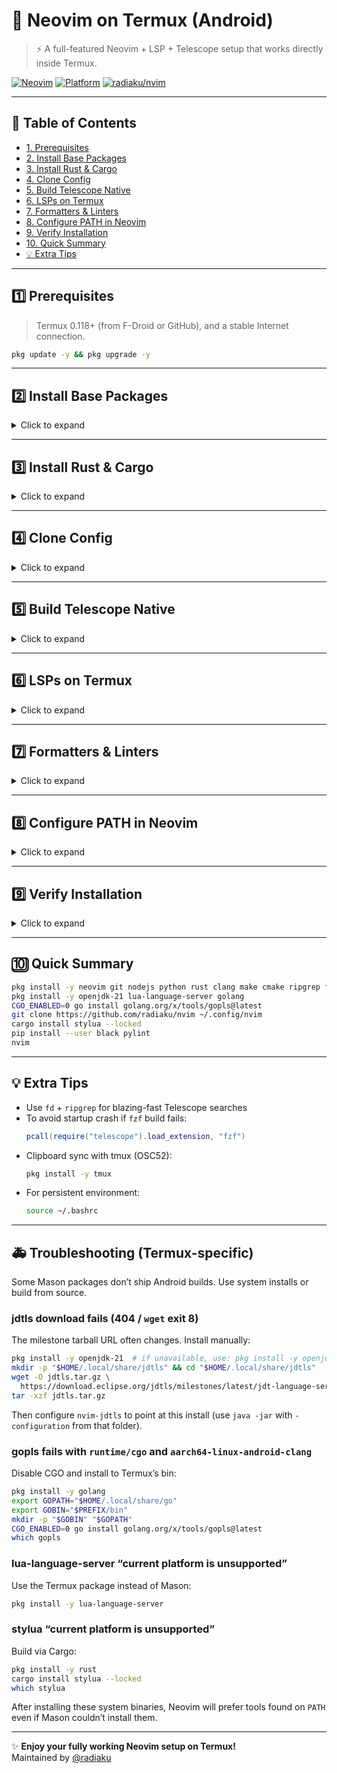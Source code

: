 # 📱 Neovim on Termux (Android)
> ⚡ A full-featured Neovim + LSP + Telescope setup that works directly inside Termux.

[![Neovim](https://img.shields.io/badge/Neovim-0.9+-green?logo=neovim)](https://neovim.io)
[![Platform](https://img.shields.io/badge/Platform-Android%20%7C%20Termux-blue?logo=android)](https://termux.dev)
[![radiaku/nvim](https://img.shields.io/badge/GitHub-radiaku%2Fnvim-lightgrey?logo=github)](https://github.com/radiaku/nvim)

---

## 🧩 Table of Contents
- [1. Prerequisites](#1-prerequisites)
- [2. Install Base Packages](#2-install-base-packages)
- [3. Install Rust & Cargo](#3-install-rust--cargo)
- [4. Clone Config](#4-clone-config)
- [5. Build Telescope Native](#5-build-telescope-native)
- [6. LSPs on Termux](#6-lsps-on-termux)
- [7. Formatters & Linters](#7-formatters--linters)
- [8. Configure PATH in Neovim](#8-configure-path-in-neovim)
- [9. Verify Installation](#9-verify-installation)
- [10. Quick Summary](#10-quick-summary)
- [💡 Extra Tips](#-extra-tips)

---

## 1️⃣ Prerequisites
> Termux 0.118+ (from F-Droid or GitHub), and a stable Internet connection.

```bash
pkg update -y && pkg upgrade -y
```

---

## 2️⃣ Install Base Packages
<details>
<summary>Click to expand</summary>

```bash
pkg install -y git curl wget unzip tar neovim nodejs python clang make cmake ripgrep fd
```

```bash
pkg update -y && pkg upgrade -y
pkg install -y git curl wget ca-certificates openssl-tool \
               clang make cmake \
               neovim nodejs python \
               golang \
               openjdk-21
```

Optional extras for better experience:
```bash
pkg install -y fzf lua-lsp jq bat tree
```
</details>

---

## 3️⃣ Install Rust & Cargo
<details>
<summary>Click to expand</summary>

Termux’s `rust` package already includes Cargo.

```bash
pkg install -y rust
```

Then make sure Cargo binaries are visible:
```bash
echo 'export PATH="$HOME/.cargo/bin:$PATH"' >> ~/.bashrc
export PATH="$HOME/.cargo/bin:$PATH"
```

Check versions:
```bash
rustc --version
cargo --version
```
</details>

---

## 4️⃣ Clone Config
<details>
<summary>Click to expand</summary>

```bash
git clone https://github.com/radiaku/nvim ~/.config/nvim
nvim
```

Lazy.nvim will install all dependencies automatically.
</details>

---

## 5️⃣ Build Telescope Native
<details>
<summary>Click to expand</summary>

```bash
cd ~/.local/share/nvim/lazy/telescope-fzf-native.nvim
make clean && make
```

If `make` fails:
```bash
pkg install -y clang make cmake
```
</details>

---

## 6️⃣ LSPs on Termux
<details>
<summary>Click to expand</summary>

On Termux, prefer system packages for Lua and Go, and use Mason for Node-based servers.

System installs (copy-paste):
```bash
pkg install -y lua-language-server golang
# gopls: build without CGO so it works on Android
CGO_ENABLED=0 go install golang.org/x/tools/gopls@latest
# ensure Go bin is on PATH
echo 'export PATH="$HOME/go/bin:$PATH"' >> ~/.bashrc
source ~/.bashrc
```

### 🟦 Go: gopls alternative install (to `$PREFIX/bin`)
If your shell does not pick up `$HOME/go/bin` reliably, install `gopls` directly to Termux’s bin:
```bash
pkg install -y golang
export GOPATH="$HOME/.local/share/go"
export GOBIN="$PREFIX/bin"
mkdir -p "$GOBIN" "$GOPATH"
CGO_ENABLED=0 go install golang.org/x/tools/gopls@latest
which gopls  # should print $PREFIX/bin/gopls
```

### ☕ Java (JDK 17+/21 + jdtls)
```bash
# Install OpenJDK provided by your Termux repo (17 or 21)
pkg update -y && pkg upgrade -y
pkg install -y openjdk-21  # if 21 is unavailable, use: pkg install -y openjdk-17

# Set JAVA_HOME dynamically based on the java binary
echo 'export JAVA_HOME=$(dirname $(dirname $(readlink -f $(which java))))' >> ~/.bashrc
echo 'export PATH=$JAVA_HOME/bin:$PATH' >> ~/.bashrc
source ~/.bashrc
java -version

# Install jdtls to the default location used by this config
mkdir -p "$HOME/.local/share/jdtls" && cd "$HOME/.local/share/jdtls"
wget -O jdtls.tar.gz \
  https://download.eclipse.org/jdtls/milestones/latest/jdt-language-server-latest.tar.gz
tar -xzf jdtls.tar.gz

# Optional: make it explicit for Neovim
echo 'export JDTLS_HOME=$HOME/.local/share/jdtls' >> ~/.bashrc
source ~/.bashrc
```

Mason-friendly servers (inside Neovim):
```
:Mason
```
- `vtsls`, `cssls`, `html`, `emmet_ls`, `tailwindcss`, `jsonls`, `bash-language-server`
- Python: `basedpyright` (requires Node)

Verify:
```
:checkhealth
```
</details>

---

## 7️⃣ Formatters & Linters
<details>
<summary>Click to expand</summary>

Some binaries (like `stylua`, `black`, `pylint`) aren’t built for Android,
so install them manually:

### 🐍 Python tools
```bash
pip install --user black pylint
echo 'export PATH="$HOME/.local/bin:$PATH"' >> ~/.bashrc
```

### 🌙 Lua (via Cargo)
```bash
cargo install stylua --locked
```

Check:
```bash
stylua --version
black --version
pylint --version
```
</details>

---

## 8️⃣ Configure PATH in Neovim
<details>
<summary>Click to expand</summary>

If Neovim can’t find your binaries, extend PATH in Lua:

```lua
vim.env.PATH = table.concat({
  vim.env.HOME .. "/.local/bin",
  vim.env.HOME .. "/.cargo/bin",
  vim.env.PATH,
}, ":")
```
</details>

---

## 9️⃣ Verify Installation
<details>
<summary>Click to expand</summary>

Inside Neovim:
```
:checkhealth
```

You should see ✅ for:
- `telescope.nvim`
- `lua-language-server`
- `stylua`
- `black`
- `pylint`
</details>

---

## 🔟 Quick Summary
```bash
pkg install -y neovim git nodejs python rust clang make cmake ripgrep fd
pkg install -y openjdk-21 lua-language-server golang
CGO_ENABLED=0 go install golang.org/x/tools/gopls@latest
git clone https://github.com/radiaku/nvim ~/.config/nvim
cargo install stylua --locked
pip install --user black pylint
nvim
```

---

## 💡 Extra Tips

- Use `fd` + `ripgrep` for blazing-fast Telescope searches  
- To avoid startup crash if `fzf` build fails:
  ```lua
  pcall(require("telescope").load_extension, "fzf")
  ```
- Clipboard sync with tmux (OSC52):
  ```bash
  pkg install -y tmux
  ```
- For persistent environment:
  ```bash
  source ~/.bashrc
  ```

---

## 🚑 Troubleshooting (Termux-specific)

Some Mason packages don’t ship Android builds. Use system installs or build from source.

### jdtls download fails (404 / `wget` exit 8)
The milestone tarball URL often changes. Install manually:

```bash
pkg install -y openjdk-21  # if unavailable, use: pkg install -y openjdk-17
mkdir -p "$HOME/.local/share/jdtls" && cd "$HOME/.local/share/jdtls"
wget -O jdtls.tar.gz \
  https://download.eclipse.org/jdtls/milestones/latest/jdt-language-server-latest.tar.gz
tar -xzf jdtls.tar.gz
```

Then configure `nvim-jdtls` to point at this install (use `java -jar` with `-configuration` from that folder).

### gopls fails with `runtime/cgo` and `aarch64-linux-android-clang`
Disable CGO and install to Termux’s bin:

```bash
pkg install -y golang
export GOPATH="$HOME/.local/share/go"
export GOBIN="$PREFIX/bin"
mkdir -p "$GOBIN" "$GOPATH"
CGO_ENABLED=0 go install golang.org/x/tools/gopls@latest
which gopls
```

### lua-language-server “current platform is unsupported”
Use the Termux package instead of Mason:

```bash
pkg install -y lua-language-server
```

### stylua “current platform is unsupported”
Build via Cargo:

```bash
pkg install -y rust
cargo install stylua --locked
which stylua
```

After installing these system binaries, Neovim will prefer tools found on `PATH` even if Mason couldn’t install them.

---

✨ **Enjoy your fully working Neovim setup on Termux!**  
Maintained by [@radiaku](https://github.com/radiaku)

